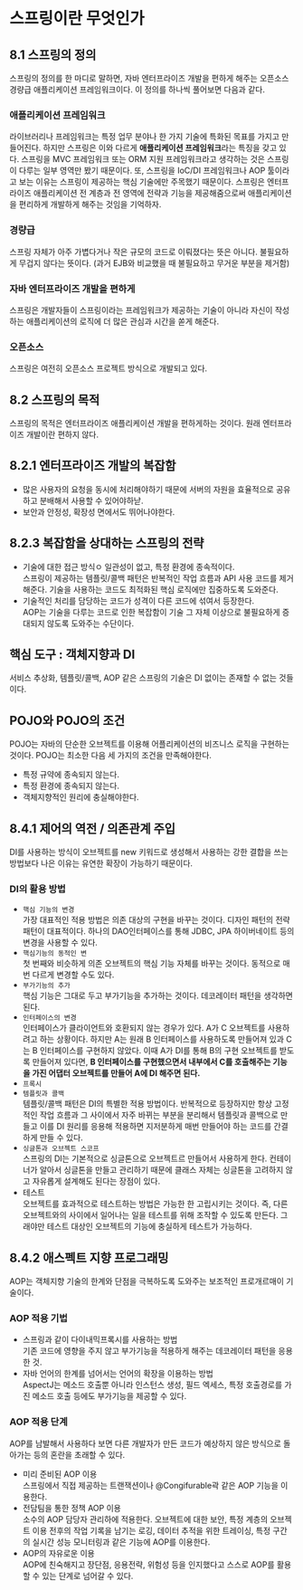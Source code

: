 # 스프링이란 무엇인가
## 8.1 스프링의 정의
스프링의 정의를 한 마디로 말하면, 자바 엔터프라이즈 개발을 편하게 해주는 오픈소스 경량급 애플리케이션 프레임워크이다.
이 정의를 하나씩 풀어보면 다음과 같다.

### 애플리케이션 프레임워크
라이브러리나 프레임워크는 특정 업무 분야나 한 가지 기술에 특화된 목표를 가지고 만들어진다. 하지만 스프링은 이와 다르게 **애플리케이션 프레임워크**라는 특징을 갖고 있다.
스프링을 MVC 프레임워크 또는 ORM 지원 프레임워크라고 생각하는 것은 스프링이 다루는 일부 영역만 봤기 때문이다. 또, 스프링을 IoC/DI 프레임워크나 AOP 툴이라고 보는 이유는 스프링이 제공하는 핵심 기술에만 주목했기 때문이다. 스프링은 엔터프라이즈 애플리케이션 전 계층과 전 영역에 전략과 기능을 제공해줌으로써 애플리케이션을 편리하게 개발하게 해주는 것임을 기억하자. 

### 경량급
스프링 자체가 아주 가볍다거나 작은 규모의 코드로 이뤄졌다는 뜻은 아니다. 불필요하게 무겁지 않다는 뜻이다. (과거 EJB와 비교했을 때 불필요하고 무거운 부분을 제거함)

### 자바 엔터프라이즈 개발을 편하게
스프링은 개발자들이 스프링이라는 프레임워크가 제공하는 기술이 아니라 자신이 작성하는 애플리케이션의 로직에 더 많은 관심과 시간을 쏟게 해준다.

### 오픈소스
스프링은 여전히 오픈소스 프로젝트 방식으로 개발되고 있다. 

## 8.2 스프링의 목적
스프링의 목적은 엔터프라이즈 애플리케이션 개발을 편하게하는 것이다. 원래 엔터프라이즈 개발이란 편하지 않다.

## 8.2.1 엔터프라이즈 개발의 복잡함
 - 많은 사용자의 요청을 동시에 처리해야하기 때문에 서버의 자원을 효율적으로 공유하고 분배해서 사용할 수 있어야하낟. 
 - 보안과 안정성, 확장성  면에서도 뛰어나야한다.

## 8.2.3 복잡함을 상대하는 스프링의 전략
 - 기술에 대한 접근 방식ㅇ 일관성이 없고, 특정 환경에 종속적이다.  
 스프링이 제공하는 템플릿/콜백 패턴은 반복적인 작업 흐름과 API 사용 코드를 제거해준다. 기술을 사용하는 코드도 최적화된 핵심 로직에만 집중하도록 도와준다.
 - 기술적인 처리를 담당하는 코드가 성격이 다른 코드에 섞여서 등장한다.  
 AOP는 기술을 다루는 코드로 인한 복잡함이 기술 그 자체 이상으로 불필요하게 증대되지 않도록 도와주는 수단이다.

## 핵심 도구 : 객체지향과 DI
서비스 추상화, 템플릿/콜백, AOP 같은 스프링의 기술은 DI 없이는 존재할 수 없는 것들이다. 

## POJO와 POJO의 조건
POJO는 자바의 단순한 오브젝트를 이용해 어플리케이션의 비즈니스 로직을 구현하는 것이다. POJO는 최소한 다음 세 가지의 조건을 만족해야한다.
 - 특정 규약에 종속되지 않는다.
 - 특정 환경에 종속되지 않는다.
 - 객체지향적인 원리에 충실해야한다.

## 8.4.1 제어의 역전 / 의존관계 주입
DI를 사용하는 방식이 오브젝트를 new 키워드로 생성해서 사용하는 강한 결합을 쓰는 방법보다 나은 이유는 유연한 확장이 가능하기 때문이다. 
### DI의 활용 방법
 - `핵심 기능의 변경`  
 가장 대표적인 적용 방법은 의존 대상의 구현을 바꾸는 것이다. 디자인 패턴의 전략 패턴이 대표적이다. 하나의 DAO인터페이스를 통해 JDBC, JPA 하이버네이트 등의 변경을 사용할 수 있다. 
 - `핵심기능의 동적인 변`  
 첫 번째와 비슷하게 의존 오브젝트의 핵심 기능 자체를 바꾸는 것이다. 동적으로 매번 다르게 변경할 수도 있다. 
 - `부가기능의 추가`  
 핵심 기능은 그대로 두고 부가기능을 추가하는 것이다. 데코레이터 패턴을 생각하면된다. 
 - `인터페이스의 변경`  
 인터페이스가 클라이언트와 호환되지 않는 경우가 있다. A가 C 오브젝트를 사용하려고 하는 상황이다. 하지만 A는 원래 B 인터페이스를 사용하도록 만들어져 있과 C는 B 인터페이스를 구현하지 않았다. 이때 A가 DI를 통해 B의 구현 오브젝트를 받도록 만들어져 있다면, **B 인터페이스를 구현했으면서 내부에서 C를 호출해주는 기능을 가진 어댑터 오브젝트를 만들어 A에 DI 해주면 된다.**
 - `프록시`  
 - `템플릿과 콜백`  
 템플릿/콜백 패턴은 DI의 특별한 적용 방법이다. 반복적으로 등장하지만 항상 고정적인 작업 흐름과 그 사이에서 자주 바뀌는 부분을 분리해서 템플릿과 콜백으로 만들고 이를 DI 원리를 응용해 적용하면 지저분하게 매번 만들어야 하는 코드를 간결하게 만들 수 있다.  
 - `싱글톤과 오브젝트 스코프`  
 스프링의 DI는 기본적으로 싱글톤으로 오브젝트르 만들어서 사용하게 한다. 컨테이너가 알아서 싱글톤을 만들고 관리하기 때문에 클래스 자체는 싱글톤을 고려하지 않고 자유롭게 설계해도 된다는 장점이 있다. 
 - 테스트  
 오브젝트를 효과적으로 테스트하는 방법은 가능한 한 고립시키는 것이다. 즉, 다른 오브젝트와의 사이에서 일어나는 일을 테스트를 위해 조작할 수 있도록 만든다. 그래야만 테스트 대상인 오브젝트의 기능에 충실하게 테스트가 가능하다. 

 ## 8.4.2 애스펙트 지향 프로그래밍
 AOP는 객체지향 기술의 한계와 단점을 극복하도록 도와주는 보조적인 프로개르매이 기술이다. 
 
 ### AOP 적용 기법
  - 스프링과 같이 다이내믹프록시를 사용하는 방법  
  기존 코드에 영향을 주지 않고 부가기능을 적용하게 해주는 데코레이터 패턴을 응용한 것.  
  - 자바 언어의 한계를 넘어서는 언어의 확장을 이용하는 방법  
  AspectJ는 메소드 호출뿐 아니라 인스턴스 생성, 필드 엑세스, 특정 호출경로를 가진 메소드 호출 등에도 부가기능을 제공할 수 있다. 

### AOP 적용 단계
AOP를 남발해서 사용하다 보면 다른 개발자가 만든 코드가 예상하지 않은 방식으로 돌아가는 등의 혼란을 초래할 수 있다.
 - 미리 준비된 AOP 이용  
 스프링에서 직접 제공하는 트랜잭션이나 @Congifurable곽 같은 AOP 기능을 이용한다.
 - 전담팀을 통한 정책 AOP 이용  
 소수의 AOP 담당자 관리하에 적용한다. 오브젝트에 대한 보안, 특정 계층의 오브젝트 이용 전후의 작업 기록을 남기는 로깅, 데이터 추적을 위한 트레이싱, 특정 구간의 실시간 성능 모니터링과 같은 기능에 AOP를 이용한다. 
 - AOP의 자유로운 이용  
 AOP에 친숙해지고 장단점, 응용전략, 위험성 등을 인지했다고 스스로 AOP를 활용할 수 있는 단계로 넘어갈 수 있다.
